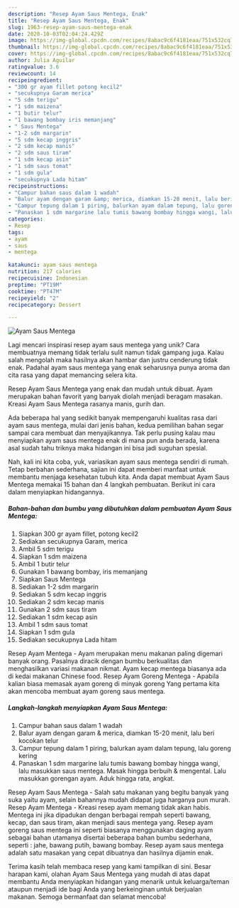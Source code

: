 ```yaml
---
description: "Resep Ayam Saus Mentega, Enak"
title: "Resep Ayam Saus Mentega, Enak"
slug: 1963-resep-ayam-saus-mentega-enak
date: 2020-10-03T02:04:24.429Z
image: https://img-global.cpcdn.com/recipes/8abac9c6f4181eaa/751x532cq70/ayam-saus-mentega-foto-resep-utama.jpg
thumbnail: https://img-global.cpcdn.com/recipes/8abac9c6f4181eaa/751x532cq70/ayam-saus-mentega-foto-resep-utama.jpg
cover: https://img-global.cpcdn.com/recipes/8abac9c6f4181eaa/751x532cq70/ayam-saus-mentega-foto-resep-utama.jpg
author: Julia Aguilar
ratingvalue: 3.6
reviewcount: 14
recipeingredient:
- "300 gr ayam fillet potong kecil2"
- "secukupnya Garam merica"
- "5 sdm terigu"
- "1 sdm maizena"
- "1 butir telur"
- "1 bawang bombay iris memanjang"
- " Saus Mentega"
- "1-2 sdm margarin"
- "5 sdm kecap inggris"
- "2 sdm kecap manis"
- "2 sdm saus tiram"
- "1 sdm kecap asin"
- "1 sdm saus tomat"
- "1 sdm gula"
- "secukupnya Lada hitam"
recipeinstructions:
- "Campur bahan saus dalam 1 wadah"
- "Balur ayam dengan garam &amp; merica, diamkan 15-20 menit, lalu beri kocokan telur"
- "Campur tepung dalam 1 piring, balurkan ayam dalam tepung, lalu goreng kering"
- "Panaskan 1 sdm margarine lalu tumis bawang bombay hingga wangi, lalu masukkan saus mentega. Masak hingga berbuih &amp; mengental. Lalu masukkan gorengan ayam. Aduk hingga rata, angkat."
categories:
- Resep
tags:
- ayam
- saus
- mentega

katakunci: ayam saus mentega 
nutrition: 217 calories
recipecuisine: Indonesian
preptime: "PT19M"
cooktime: "PT47M"
recipeyield: "2"
recipecategory: Dessert

---
```



![Ayam Saus Mentega](https://img-global.cpcdn.com/recipes/8abac9c6f4181eaa/751x532cq70/ayam-saus-mentega-foto-resep-utama.jpg)

Lagi mencari inspirasi resep ayam saus mentega yang unik? Cara membuatnya memang tidak terlalu sulit namun tidak gampang juga. Kalau salah mengolah maka hasilnya akan hambar dan justru cenderung tidak enak. Padahal ayam saus mentega yang enak seharusnya punya aroma dan cita rasa yang dapat memancing selera kita.

Resep Ayam Saus Mentega yang enak dan mudah untuk dibuat. Ayam merupakan bahan favorit yang banyak diolah menjadi beragam masakan. Kreasi Ayam Saus Mentega rasanya manis, gurih dan.

Ada beberapa hal yang sedikit banyak mempengaruhi kualitas rasa dari ayam saus mentega, mulai dari jenis bahan, kedua pemilihan bahan segar sampai cara membuat dan menyajikannya. Tak perlu pusing kalau mau menyiapkan ayam saus mentega enak di mana pun anda berada, karena asal sudah tahu triknya maka hidangan ini bisa jadi suguhan spesial.


Nah, kali ini kita coba, yuk, variasikan ayam saus mentega sendiri di rumah. Tetap berbahan sederhana, sajian ini dapat memberi manfaat untuk membantu menjaga kesehatan tubuh kita. Anda dapat membuat Ayam Saus Mentega memakai 15 bahan dan 4 langkah pembuatan. Berikut ini cara dalam menyiapkan hidangannya.

<!--inarticleads1-->

##### Bahan-bahan dan bumbu yang dibutuhkan dalam pembuatan Ayam Saus Mentega:

1. Siapkan 300 gr ayam fillet, potong kecil2
1. Sediakan secukupnya Garam, merica
1. Ambil 5 sdm terigu
1. Siapkan 1 sdm maizena
1. Ambil 1 butir telur
1. Gunakan 1 bawang bombay, iris memanjang
1. Siapkan  Saus Mentega
1. Sediakan 1-2 sdm margarin
1. Sediakan 5 sdm kecap inggris
1. Sediakan 2 sdm kecap manis
1. Gunakan 2 sdm saus tiram
1. Sediakan 1 sdm kecap asin
1. Ambil 1 sdm saus tomat
1. Siapkan 1 sdm gula
1. Sediakan secukupnya Lada hitam


Resep Ayam Mentega - Ayam merupakan menu makanan paling digemari banyak orang. Pasalnya diracik dengan bumbu berkualitas dan menghasilkan variasi makanan nikmat. Ayam kecap mentega biasanya ada di kedai makanan Chinese food. Resep Ayam Goreng Mentega - Apabila kalian biasa memasak ayam goreng di minyak goreng Yang pertama kita akan mencoba membuat ayam goreng saus mentega. 

<!--inarticleads2-->

##### Langkah-langkah menyiapkan Ayam Saus Mentega:

1. Campur bahan saus dalam 1 wadah
1. Balur ayam dengan garam &amp; merica, diamkan 15-20 menit, lalu beri kocokan telur
1. Campur tepung dalam 1 piring, balurkan ayam dalam tepung, lalu goreng kering
1. Panaskan 1 sdm margarine lalu tumis bawang bombay hingga wangi, lalu masukkan saus mentega. Masak hingga berbuih &amp; mengental. Lalu masukkan gorengan ayam. Aduk hingga rata, angkat.


Resep Ayam Saus Mentega - Salah satu makanan yang begitu banyak yang suka yaitu ayam, selain bahannya mudah didapat juga harganya pun murah. Resep Ayam Mentega - Kreasi resep ayam memang tidak akan habis. Mentega ini jika dipadukan dengan berbagai rempah seperti bawang, kecap, dan saus tiram, akan menjadi saus mentega yang. Resep ayam goreng saus mentega ini seperti biasanya menggunakan daging ayam sebagai bahan utamanya disertai beberapa bahan bumbu sederhana, seperti : jahe, bawang putih, bawang bombay. Resep ayam saus mentega adalah satu masakan yang cepat dibuatnya dan hasilnya dijamin enak. 

Terima kasih telah membaca resep yang kami tampilkan di sini. Besar harapan kami, olahan Ayam Saus Mentega yang mudah di atas dapat membantu Anda menyiapkan hidangan yang menarik untuk keluarga/teman ataupun menjadi ide bagi Anda yang berkeinginan untuk berjualan makanan. Semoga bermanfaat dan selamat mencoba!
